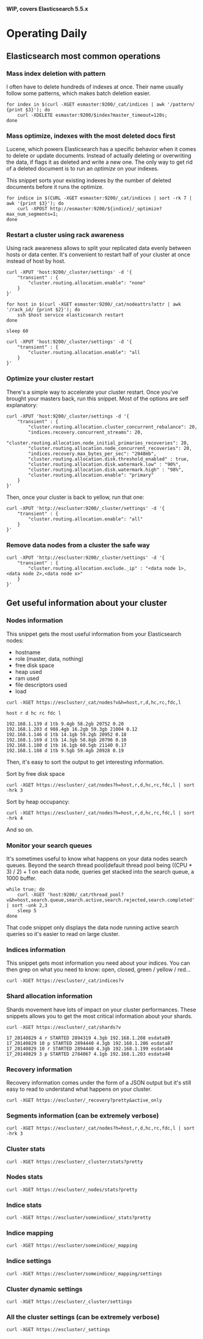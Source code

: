 **WIP, covers Elasticsearch 5.5.x**

# Operating Daily

## Elasticsearch most common operations

### Mass index deletion with pattern

I often have to delete hundreds of indexes at once. Their name usually follow some patterns, which makes batch deletion easier.

```
for index in $(curl -XGET esmaster:9200/_cat/indices | awk '/pattern/ {print $3}'); do 
	curl -XDELETE esmaster:9200/$index?master_timeout=120s;
done
```

### Mass optimize, indexes with the most deleted docs first

Lucene, which powers Elasticsearch has a specific behavior when it comes to delete or update documents. Instead of actually deleting or overwriting the data, if flags it as deleted and write a new one. The only way to get rid of a deleted document is to run an *optimize* on your indexes.

This snippet sorts your existing indexes by the number of deleted documents before it runs the optimize.

```
for indice in $(CURL -XGET esmaster:9200/_cat/indices | sort -rk 7 | awk '{print $3}'); do
	curl -XPOST http://esmaster:9200/${indice}/_optimize?max_num_segments=1; 
done
```

### Restart a cluster using rack awareness

Using rack awareness allows to split your replicated data evenly between hosts or data center. It's convenient to restart half of your cluster at once instead of host by host.

```
curl -XPUT 'host:9200/_cluster/settings' -d '{
	"transient" : {
		"cluster.routing.allocation.enable": "none"
	}
}'

for host in $(curl -XGET esmaster:9200/_cat/nodeattrs?attr | awk '/rack_id/ {print $2}'); do
	ssh $host service elasticsearch restart
done

sleep 60

curl -XPUT 'host:9200/_cluster/settings' -d '{
	"transient" : {
		"cluster.routing.allocation.enable": "all
	}
}'
```

### Optimize your cluster restart

There's a simple way to accelerate your cluster restart. Once you've brought your masters back, run this snippet. Most of the options are self explanatory:

```
curl -XPUT 'host:9200/_cluster/settings -d '{
	"transient" : {
		"cluster.routing.allocation.cluster_concurrent_rebalance": 20,
		"indices.recovery.concurrent_streams": 20,
		"cluster.routing.allocation.node_initial_primaries_recoveries": 20,
		"cluster.routing.allocation.node_concurrent_recoveries": 20,
		"indices.recovery.max_bytes_per_sec": "2048mb",
		"cluster.routing.allocation.disk.threshold_enabled" : true,
		"cluster.routing.allocation.disk.watermark.low" : "90%",
		"cluster.routing.allocation.disk.watermark.high" : "98%",
		"cluster.routing.allocation.enable": "primary"
	}
}'
```

Then, once your cluster is back to yellow, run that one:

```
curl -XPUT 'http://escluster:9200/_cluster/settings' -d '{
	"transient" : {
		"cluster.routing.allocation.enable": "all"
	}
}'
```

### Remove data nodes from a cluster the safe way

```
curl -XPUT 'http://escluster:9200/_cluster/settings' -d '{
	"transient" : {
		"cluster.routing.allocation.exclude._ip" : "<data node 1>,<data node 2>,<data node x>"
	}
}'
```

## Get useful information about your cluster

### Nodes information

This snippet gets the most useful information from your Elasticsearch nodes:

* hostname
* role (master, data, nothing)
* free disk space
* heap used
* ram used
* file descriptors used
* load

```
curl -XGET https://escluster/_cat/nodes?v&h=host,r,d,hc,rc,fdc,l

host r d hc rc fdc l

192.168.1.139 d 1tb 9.4gb 58.2gb 20752 0.20
192.168.1.203 d 988.4gb 16.2gb 59.3gb 21004 0.12
192.168.1.146 d 1tb 14.1gb 59.2gb 20952 0.18
192.168.1.169 d 1tb 14.3gb 58.8gb 20796 0.10
192.168.1.180 d 1tb 16.1gb 60.5gb 21140 0.17
192.168.1.188 d 1tb 9.5gb 59.4gb 20928 0.19
```

Then, it's easy to sort the output to get interesting information.

Sort by free disk space

```
curl -XGET https://escluster/_cat/nodes?h=host,r,d,hc,rc,fdc,l | sort -hrk 3
```

Sort by heap occupancy:

```
curl -XGET https://escluster/_cat/nodes?h=host,r,d,hc,rc,fdc,l | sort -hrk 4
```

And so on.

### Monitor your search queues

It's sometimes useful to know what happens on your data nodes search queues. Beyond the search thread pool(default thread pool being ((CPU * 3) / 2) + 1 on each data node, queries get stacked into the search queue, a 1000 buffer.

```
while true; do 
	curl -XGET 'host:9200/_cat/thread_pool?v&h=host,search.queue,search.active,search.rejected,search.completed' | sort -unk 2,3
	sleep 5
done
```

That code snippet only displays the data node running active search queries so it's easier to read on large cluster.

### Indices information

This snippet gets most information you need about your indices. You can then grep on what you need to know: open, closed, green / yellow / red...

```
curl -XGET https://escluster/_cat/indices?v
```

### Shard allocation information

Shards movement have lots of impact on your cluster performances. These snippets allows you to get the most critical information about your shards.

```
curl -XGET https://escluster/_cat/shards?v

17_20140829 4 r STARTED 2894319 4.3gb 192.168.1.208 esdata89
17_20140829 10 p STARTED 2894440 4.3gb 192.168.1.206 esdata87
17_20140829 10 r STARTED 2894440 4.3gb 192.168.1.199 esdata44
17_20140829 3 p STARTED 2784067 4.1gb 192.168.1.203 esdata48
```

### Recovery information

Recovery information comes under the form of a JSON output but it's still easy to read to understand what happens on your cluster.

```
curl -XGET https://escluster/_recovery?pretty&active_only
```

### Segments information (can be extremely verbose)

```
curl -XGET https://escluster/_cat/nodes?h=host,r,d,hc,rc,fdc,l | sort -hrk 3
```

### Cluster stats

```
curl -XGET https://escluster/_cluster/stats?pretty
```

### Nodes stats

```
curl -XGET https://escluster/_nodes/stats?pretty
```

### Indice stats

```
curl -XGET https://escluster/someindice/_stats?pretty
```

### Indice mapping

```
curl -XGET https://escluster/someindice/_mapping
```

### Indice settings

```
curl -XGET https://escluster/someindice/_mapping/settings
```

### Cluster dynamic settings

```
curl -XGET https://escluster/_cluster/settings
```

### All the cluster settings (can be extremely verbose)

```
curl -XGET https://escluster/_settings
```

